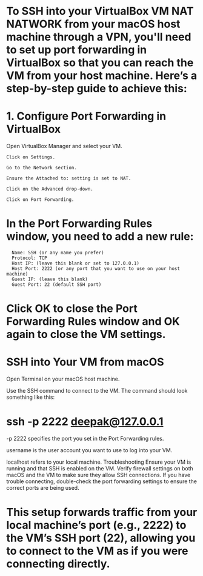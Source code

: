 # To SSH into your VirtualBox VM NAT NATWORK from your macOS host machine through a VPN, you'll need to set up port forwarding in VirtualBox so that you can reach the VM from your host machine. Here’s a step-by-step guide to achieve this:

# 1. Configure Port Forwarding in VirtualBox
   Open VirtualBox Manager and select your VM.

    Click on Settings.

    Go to the Network section.

    Ensure the Attached to: setting is set to NAT.

    Click on the Advanced drop-down.

    Click on Port Forwarding.

   # In the Port Forwarding Rules window, you need to add a new rule:
      Name: SSH (or any name you prefer)
      Protocol: TCP
      Host IP: (leave this blank or set to 127.0.0.1)
      Host Port: 2222 (or any port that you want to use on your host machine)
      Guest IP: (leave this blank)
      Guest Port: 22 (default SSH port)

# Click OK to close the Port Forwarding Rules window and OK again to close the VM settings.

# SSH into Your VM from macOS
Open Terminal on your macOS host machine.

Use the SSH command to connect to the VM. The command should look something like this:

 # ssh -p 2222 deepak@127.0.0.1

-p 2222 specifies the port you set in the Port Forwarding rules.

username is the user account you want to use to log into your VM.

localhost refers to your local machine.
Troubleshooting
Ensure your VM is running and that SSH is enabled on the VM.
Verify firewall settings on both macOS and the VM to make sure they allow SSH connections.
If you have trouble connecting, double-check the port forwarding settings to ensure the correct ports are being used.
# This setup forwards traffic from your local machine’s port (e.g., 2222) to the VM’s SSH port (22), allowing you to connect to the VM as if you were connecting directly.





